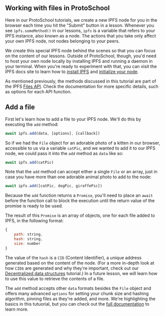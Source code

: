 
## Working with files in ProtoSchool
Here in our ProtoSchool tutorials, we create a new IPFS node for you in the browser each time you hit the "Submit" button in a lesson. Whenever you see `ipfs.someMethod()` in our lessons, `ipfs` is a variable that refers to your IPFS instance, also known as a node. The actions that you take only affect your own IPFS node, not nodes belonging to your peers.

We create this special IPFS node behind the scenes so that you can focus on the content of our lessons.  Outside of ProtoSchool, though, you'd need to host your own node locally by installing IPFS and running a daemon in your terminal. When you're ready to experiment with that, you can visit the IPFS docs site to learn how to [install IPFS](https://docs.ipfs.io/guides/guides/install/) and [initialize your node](https://docs.ipfs.io/introduction/usage/#initialize-the-repository).

As mentioned previously, the methods discussed in this tutorial are part of the IPFS [Files API](https://github.com/ipfs/interface-js-ipfs-core/blob/master/SPEC/FILES.md). Check the documentation for more specific details, such as options for each API function.

## Add a file

First let's learn how to add a file to your IPFS node. We'll do this by executing the `add` method:

```javascript
await ipfs.add(data, [options], [callback])
```

So if we had the `File` object for an adorable photo of a kitten in our browser, accessible to us via a variable `catPic`, and we wanted to add it to our IPFS node, we could pass it into the `add` method as `data` like so:

```javascript
await ipfs.add(catPic)
```

Note that the `add` method can accept either a single `File` or an array, just in case you have more than one adorable animal photo to add to the node:

```javascript
await ipfs.add([catPic, dogPic, giraffePic])
```

Because the `add` function returns a `Promise`, you'll need to place an `await` before the function call to block the execution until the return value of the promise is ready to be used.

The result of this `Promise` is an array of objects, one for each file added to IPFS, in the following format:

```javascript
{
    path: string,
    hash: string,
    size: number
}
```

The value of the `hash` is a `CID` (Content Identifier), a unique address generated based on the content of the node. (For a more in-depth look at how `CID`s are generated and why they're important, check out our [Decentralized data structures](https://proto.school/#/data-structures) tutorial.) In a future lesson, we will learn how to use this value to retrieve the contents of a file.

The `add` method accepts other `data` formats besides the `File` object and offers many advanced `options` for setting your chunk size and hashing algorithm, pinning files as they're added, and more. We're highlighting the basics in this tutuorial, but you can check out the [full documentation](https://github.com/ipfs/interface-js-ipfs-core/blob/master/SPEC/FILES.md#add) to learn more.
